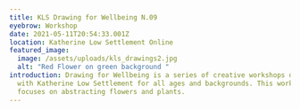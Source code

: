 ```yaml
---
title: KLS Drawing for Wellbeing N.09
eyebrow: Workshop
date: 2021-05-11T20:54:33.001Z
location: Katherine Low Settlement Online
featured_image:
  image: /assets/uploads/kls_drawings2.jpg
  alt: "Red Flower on green background "
introduction: Drawing for Wellbeing is a series of creative workshops developed
  with Katherine Low Settlement for all ages and backgrounds. This workshop
  focuses on abstracting flowers and plants.
---
```


